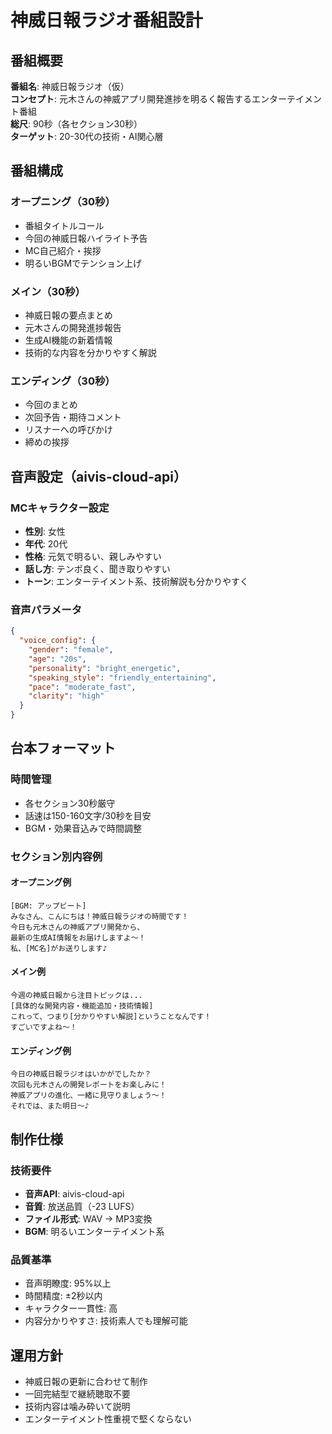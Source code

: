 # 神威日報ラジオ番組設計

## 番組概要
**番組名**: 神威日報ラジオ（仮）  
**コンセプト**: 元木さんの神威アプリ開発進捗を明るく報告するエンターテイメント番組  
**総尺**: 90秒（各セクション30秒）  
**ターゲット**: 20-30代の技術・AI関心層  

## 番組構成

### オープニング（30秒）
- 番組タイトルコール
- 今回の神威日報ハイライト予告
- MC自己紹介・挨拶
- 明るいBGMでテンション上げ

### メイン（30秒）
- 神威日報の要点まとめ
- 元木さんの開発進捗報告
- 生成AI機能の新着情報
- 技術的な内容を分かりやすく解説

### エンディング（30秒）
- 今回のまとめ
- 次回予告・期待コメント
- リスナーへの呼びかけ
- 締めの挨拶

## 音声設定（aivis-cloud-api）

### MCキャラクター設定
- **性別**: 女性
- **年代**: 20代
- **性格**: 元気で明るい、親しみやすい
- **話し方**: テンポ良く、聞き取りやすい
- **トーン**: エンターテイメント系、技術解説も分かりやすく

### 音声パラメータ
```json
{
  "voice_config": {
    "gender": "female",
    "age": "20s", 
    "personality": "bright_energetic",
    "speaking_style": "friendly_entertaining",
    "pace": "moderate_fast",
    "clarity": "high"
  }
}
```

## 台本フォーマット

### 時間管理
- 各セクション30秒厳守
- 話速は150-160文字/30秒を目安
- BGM・効果音込みで時間調整

### セクション別内容例

#### オープニング例
```
[BGM: アップビート] 
みなさん、こんにちは！神威日報ラジオの時間です！
今日も元木さんの神威アプリ開発から、
最新の生成AI情報をお届けしますよ〜！
私、[MC名]がお送りします♪
```

#### メイン例  
```
今週の神威日報から注目トピックは...
[具体的な開発内容・機能追加・技術情報]
これって、つまり[分かりやすい解説]ということなんです！
すごいですよね〜！
```

#### エンディング例
```
今日の神威日報ラジオはいかがでしたか？
次回も元木さんの開発レポートをお楽しみに！
神威アプリの進化、一緒に見守りましょう〜！
それでは、また明日〜♪
```

## 制作仕様

### 技術要件
- **音声API**: aivis-cloud-api
- **音質**: 放送品質（-23 LUFS）
- **ファイル形式**: WAV → MP3変換
- **BGM**: 明るいエンターテイメント系

### 品質基準
- 音声明瞭度: 95%以上
- 時間精度: ±2秒以内
- キャラクター一貫性: 高
- 内容分かりやすさ: 技術素人でも理解可能

## 運用方針
- 神威日報の更新に合わせて制作
- 一回完結型で継続聴取不要
- 技術内容は噛み砕いて説明
- エンターテイメント性重視で堅くならない